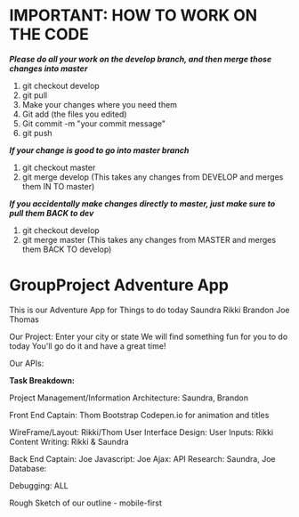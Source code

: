 # IMPORTANT: HOW TO WORK ON THE CODE
***Please do all your work on the develop branch, and then merge those changes into master***
1. git checkout develop
2. git pull 
3. Make your changes where you need them
4. Git add (the files you edited) 
5. Git commit -m "your commit message" 
6. git push 

***If your change is good to go into master branch***
1. git checkout master 
2. git merge develop 
(This takes any changes from DEVELOP and merges them IN TO master) 

***If you accidentally make changes directly to master, just make sure to pull them BACK to dev***
1. git checkout develop
2. git merge master 
(This takes any changes from MASTER and merges them BACK TO develop)

# GroupProject Adventure App
This is our Adventure App for Things to do today
Saundra Rikki Brandon Joe Thomas

Our Project:
Enter your city or state
We will find something fun for you to do today
You'll go do it and have a great time!

 
 

Our APIs:
 

**Task Breakdown:**

Project Management/Information Architecture: Saundra, Brandon

Front End Captain: Thom
Bootstrap
Codepen.io for animation and titles


WireFrame/Layout: Rikki/Thom
User Interface Design: 
User Inputs: Rikki 
Content Writing: Rikki & Saundra

Back End Captain: Joe
Javascript: Joe
Ajax: 
API Research: Saundra, Joe
Database:

Debugging: ALL 

Rough Sketch of our outline - mobile-first
